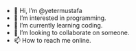 - 👋 Hi, I’m @yetermustafa
- 👀 I’m interested in programming.
- 🌱 I’m currently learning coding.
- 💞️ I’m looking to collaborate on someone.
- 📫 How to reach me online.

<!---
yetermustafa/yetermustafa is a ✨ special ✨ repository because its `README.md` (this file) appears on your GitHub profile.
You can click the Preview link to take a look at your changes.
--->
